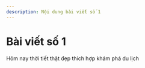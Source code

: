 ```yaml
---
description: Nội dung bài viết số 1
---
```


# Bài viết số 1

Hôm nay thời tiết thật đẹp thích hợp khám phá du lịch&#x20;
